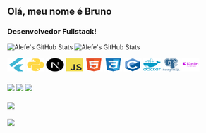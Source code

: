 ## Olá, meu nome é Bruno
### Desenvolvedor Fullstack!

<div style="display: inline_block">
 <img height=180em style="display: flex, flex: 1" alt="Alefe's GitHub Stats" src="https://github-readme-stats-sigma-five.vercel.app/api?username=brunoalm&show_icons=true&theme=tokyonight" />
 <img height=180em width=300px alt="Alefe's GitHub Stats" src="https://github-readme-stats.vercel.app/api/top-langs/?username=brunoalm&layout=compact&langs_count=8&theme=tokyonight" />
</div>
 
<div style="display: inline_block"><br>
  <img align="center" alt="Flutter" height="30" width="40" src="https://raw.githubusercontent.com/devicons/devicon/master/icons/flutter/flutter-plain.svg">
  <img align="center" alt="Python" height="30" width="40" src="https://raw.githubusercontent.com/devicons/devicon/master/icons/python/python-plain.svg">
  <img align="center" alt="Next" height="30" width="40" src="https://raw.githubusercontent.com/devicons/devicon/master/icons/nextjs/nextjs-original.svg">
  <img align="center" alt="Next JS" height="30" width="40" src="https://raw.githubusercontent.com/devicons/devicon/master/icons/javascript/javascript-original.svg">
  <img align="center" alt="HTML" height="30" width="40" src="https://raw.githubusercontent.com/devicons/devicon/master/icons/html5/html5-original.svg">
  <img align="center" alt="CSS" height="30" width="40" src="https://raw.githubusercontent.com/devicons/devicon/master/icons/css3/css3-original.svg">
  <img align="center" alt="CSS" height="30" width="40" src="https://raw.githubusercontent.com/devicons/devicon/master/icons/c/c-original.svg">
  <img align="center" alt="Docker" height="30" width="40" src="https://raw.githubusercontent.com/devicons/devicon/master/icons/docker/docker-plain-wordmark.svg">
  <img align="center" alt="Postgres" height="30" width="40" src="https://raw.githubusercontent.com/devicons/devicon/master/icons/postgresql/postgresql-plain-wordmark.svg">
  <img align="center" alt="Postgres" height="30" width="40" src="https://raw.githubusercontent.com/devicons/devicon/master/icons/kotlin/kotlin-plain-wordmark.svg">
</div>
  
  ##
 
<div>
 <a href="https://projetos.brunoalm.online/" target="_blank"><img src="https://img.shields.io/badge/portfolio-black?style=for-the-badge&logo=flutter
" target="_blank"></a>
 <a href="https://www.linkedin.com/in/brunoalmatos/" target="_blank"><img src="https://img.shields.io/badge/-LinkedIn-%230077B5?style=for-the-badge&logo=linkedin&logoColor=white" target="_blank"></a>
 <a href = "mailto:brunoalmeidadem@gmail.com"><img src="https://img.shields.io/badge/-email-%23333?style=for-the-badge&logo=gmail&logoColor=white" target="_blank"></a>
</div>

####

<a href="https://github.com/brunoalm/powertrack">
  <img align="center" src="https://github-readme-stats.vercel.app/api/pin/?username=brunoalm&theme=tokyonight&repo=powertrack" />
</a>

####

<a href="https://brunoalm.github.io/ondaagil/Ondagil/index.html">
  <img align="center" src="https://github-readme-stats-sigma-five.vercel.app/api/pin/?username=brunoalm&theme=tokyonight&repo=ondaagil" />
</a>